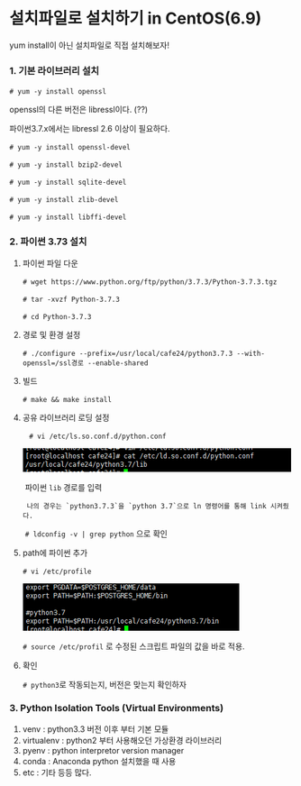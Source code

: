 # 설치파일로 설치하기 in CentOS(6.9)

yum install이 아닌 설치파일로 직접 설치해보자!

### 1. 기본 라이브러리 설치

`# yum -y install openssl`

openssl의 다른 버전은 libressl이다. (??)

파이썬3.7.x에서는 libressl 2.6 이상이 필요하다.

`# yum -y install openssl-devel`

`# yum -y install bzip2-devel`

`# yum -y install sqlite-devel`

`# yum -y install zlib-devel`

`# yum -y install libffi-devel`



### 2. 파이썬 3.73 설치

1. 파이썬 파일 다운

   `# wget https://www.python.org/ftp/python/3.7.3/Python-3.7.3.tgz`

   `# tar -xvzf Python-3.7.3`

   `# cd Python-3.7.3`
   
2. 경로 및 환경 설정

   `# ./configure --prefix=/usr/local/cafe24/python3.7.3 --with-openssl=/ssl경로 --enable-shared`

3. 빌드

   `# make && make install`

4. 공유 라이브러리 로딩 설정

   ​	` # vi /etc/ls.so.conf.d/python.conf`

   ![파이썬 설치](./img/img7.png)

   ​	파이썬 `lib` 경로를 입력

    	나의 경우는 `python3.7.3`을 `python 3.7`으로 ln 명령어를 통해 link 시켜줬다.

   ​	`# ldconfig -v | grep python` 으로 확인

5. path에 파이썬 추가

   `# vi /etc/profile`

   ![파이썬 추가](./img/img8.png)

   `# source /etc/profil` 로 수정된 스크립트 파일의 값을 바로 적용.

6. 확인

   `# python3`로 작동되는지, 버전은 맞는지 확인하자



### 3. Python Isolation Tools (Virtual Environments)

1. venv : python3.3 버전 이후 부터 기본 모듈
2. virtualenv : python2 부터 사용해오던 가상환경 라이브러리
3. pyenv : python interpretor version manager
4. conda : Anaconda python 설치했을 때 사용
5. etc : 기타 등등 많다.
